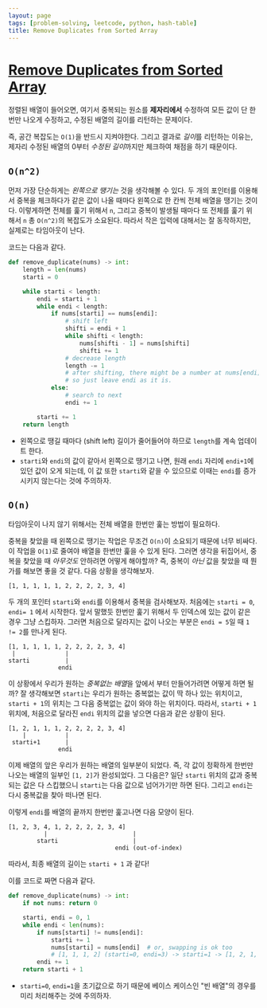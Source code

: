 ```yaml
---
layout: page
tags: [problem-solving, leetcode, python, hash-table]
title: Remove Duplicates from Sorted Array
---
```


# [Remove Duplicates from Sorted Array](https://leetcode.com/problems/remove-duplicates-from-sorted-array/)
 정렬된 배열이 들어오면, 여기서 중복되는 원소를 **제자리에서**
 수정하여 모든 값이 단 한번만 나오게 수정하고, 수정된 배열의 길이를
 리턴하는 문제이다.

 즉, 공간 복잡도는 `O(1)`을 반드시 지켜야한다. 그리고 결과로 *길이*를
 리턴하는 이유는, 제자리 수정된 배열의 0부터 *수정된 길이*까지만
 체크하여 채점을 하기 때문이다.

## `O(n^2)`
 먼저 가장 단순하게는 *왼쪽으로 땡기는* 것을 생각해볼 수 있다. 두 개의
 포인터를 이용해서 중복을 체크하다가 같은 값이 나올 때마다 왼쪽으로 한
 칸씩 전체 배열을 땡기는 것이다. 이렇게하면 전체를 훑기 위해서 `n`,
 그리고 중복이 발생될 때마다 또 전체를 훑기 위해서 `n` 총 `O(n^2)`의
 복잡도가 소요된다. 따라서 작은 입력에 대해서는 잘 동작하지만,
 실제로는 타임아웃이 난다.

 코드는 다음과 같다.

```python
def remove_duplicate(nums) -> int:
    length = len(nums)
    starti = 0

    while starti < length:
        endi = starti + 1
        while endi < length:
            if nums[starti] == nums[endi]:
                # shift left
                shifti = endi + 1
                while shifti < length:
                    nums[shifti - 1] = nums[shifti]
                    shifti += 1
                # decrease length
                length -= 1
                # after shifting, there might be a number at nums[endi] same as nums[starti],
                # so just leave endi as it is.
            else:
                # search to next
                endi += 1

        starti += 1
    return length
```

 - 왼쪽으로 땡길 때마다 (shift left) 길이가 줄어들어야 하므로
   `length`를 계속 업데이트 한다.
 - `starti`와 `endi`의 값이 같아서 왼쪽으로 땡기고 나면, 원래 `endi`
   자리에 `endi+1`에 있던 값이 오게 되는데, 이 값 또한 `starti`와 같을
   수 있으므로 이때는 `endi`를 증가시키지 않는다는 것에 주의하자.


## `O(n)`
 타임아웃이 나지 않기 위해서는 전체 배열을 한번만 훑는 방법이 필요하다.

 중복을 찾았을 때 왼쪽으로 땡기는 작업은 무조건 `O(n)`이 소요되기
 때문에 너무 비싸다. 이 작업을 `O(1)`로 줄여야 배열을 한번만 훑을 수
 있게 된다. 그러면 생각을 뒤집어서, 중복을 찾았을 때 *아무것도*
 안하려면 어떻게 해야할까? 즉, 중복이 *아닌* 값을 찾았을 때 뭔가를
 해보면 좋을 것 같다. 다음 상황을 생각해보자.

```
[1, 1, 1, 1, 1, 2, 2, 2, 2, 3, 4]
```

 두 개의 포인터 `starti`와 `endi`를 이용해서 중복을
 검사해보자. 처음에는 `starti = 0`, `endi= 1` 에서 시작한다. 앞서
 말했듯 한번만 훑기 위해서 두 인덱스에 있는 값이 같은 경우 그냥
 스킵하자. 그러면 처음으로 달라지는 값이 나오는 부분은 `endi = 5`일 때
 `1 != 2`를 만나게 된다.

```
[1, 1, 1, 1, 1, 2, 2, 2, 2, 3, 4]
 |              |
starti          |
              endi
```

 이 상황에서 우리가 원하는 *중복없는 배열*을 앞에서 부터 만들어가려면
 어떻게 하면 될까? 잘 생각해보면 `starti`는 우리가 원하는 중복없는
 값이 딱 하나 있는 위치이고, `starti + 1`의 위치는 그 다음 중복없는
 값이 와야 하는 위치이다. 따라서, `starti + 1` 위치에, 처음으로
 달라진 `endi` 위치의 값을 넣으면 다음과 같은 상황이 된다.

```
[1, 2, 1, 1, 1, 2, 2, 2, 2, 3, 4]
    |           |
 starti+1       |
              endi
```

 이제 배열의 앞은 우리가 원하는 배열의 일부분이 되었다. 즉, 각 값이
 정확하게 한번만 나오는 배열의 일부인 `[1, 2]`가 완성되었다. 그
 다음은? 일단 `starti` 위치의 값과 중복되는 값은 다 스킵했으니
 `starti`는 다음 값으로 넘어가기만 하면 된다. 그리고 `endi`는 다시
 중복값을 찾아 떠나면 된다.

 이렇게 `endi`를 배열의 끝까지 한번만 훑고나면 다음 모양이 된다.

```
[1, 2, 3, 4, 1, 2, 2, 2, 2, 3, 4]
          |                        |
        starti                     |
                              endi (out-of-index)
```

 따라서, 최종 배열의 길이는 `starti + 1` 과 같다!

 이를 코드로 짜면 다음과 같다.

```python
def remove_duplicate(nums) -> int:
    if not nums: return 0

    starti, endi = 0, 1
    while endi < len(nums):
        if nums[starti] != nums[endi]:
            starti += 1
            nums[starti] = nums[endi]  # or, swapping is ok too
            # [1, 1, 1, 2] (starti=0, endi=3) -> starti=1 -> [1, 2, 1, 2]
        endi += 1
    return starti + 1
```

 - `starti=0`, `endi=1`을 초기값으로 하기 때문에 베이스 케이스인 "빈
   배열"의 경우를 미리 처리해주는 것에 주의하자.
